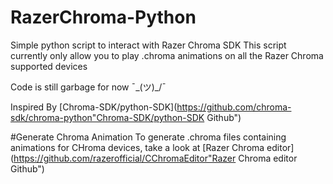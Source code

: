 # RazerChroma-Python
Simple python script to interact with Razer Chroma SDK
This script currently only allow you to play .chroma animations on all the Razer Chroma supported devices

Code is still garbage for now ¯\_(ツ)_/¯

Inspired By [Chroma-SDK/python-SDK](https://github.com/chroma-sdk/chroma-python"Chroma-SDK/python-SDK Github")

#Generate Chroma Animation
To generate .chroma files containing animations for CHroma devices, take a look at [Razer Chroma editor](https://github.com/razerofficial/CChromaEditor"Razer Chroma editor Github")
